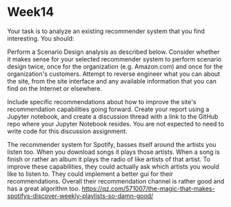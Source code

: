 # Week14


Your task is to analyze an existing recommender system that you find interesting.  You should:

  Perform a Scenario Design analysis as described below.  Consider whether it makes sense for your selected recommender system to perform scenario design twice, once for the organization (e.g. Amazon.com) and once for the organization's customers.
  Attempt to reverse engineer what you can about the site, from the site interface and any available information that you can find on the Internet or elsewhere.

  Include specific recommendations about how to improve the site's recommendation capabilities going forward. 
  Create your report using a Jupyter notebook, and create a discussion thread with a link to the GitHub repo where your Jupyter Notebook resides.  You are not expected to need to write code for this discussion assignment.


The recommender system for Spotify, basses itself around the artists you listen too. When you download songs it plays those artists. When a song is finish or rather an album it plays the radio of like artists of that artist. To improve these capabilities, they could actually ask which artists you would like to listen to. They could implement a better gui for their recommendations. Overall their recommendation channel is rather good and has a great algorithm too.
https://qz.com/571007/the-magic-that-makes-spotifys-discover-weekly-playlists-so-damn-good/
